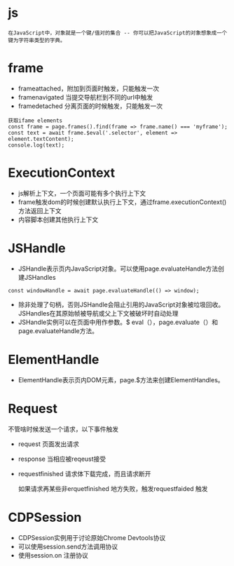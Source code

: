 # js
```
在JavaScript中，对象就是一个键/值对的集合 -- 你可以把JavaScript的对象想象成一个键为字符串类型的字典。
```

# frame
- frameattached，附加到页面时触发，只能触发一次
- framenavigated 当提交导航栏到不同的url中触发
- framedetached 分离页面的时候触发，只能触发一次

```
获取ifame elements
const frame = page.frames().find(frame => frame.name() === 'myframe');
const text = await frame.$eval('.selector', element => element.textContent);
console.log(text);
```

# ExecutionContext
- js解析上下文，一个页面可能有多个执行上下文
- frame触发dom的时候创建默认执行上下文，通过frame.executionContext()方法返回上下文
- 内容脚本创建其他执行上下文

# JSHandle
- JSHandle表示页内JavaScript对象。可以使用page.evaluateHandle方法创建JSHandles
```
const windowHandle = await page.evaluateHandle(() => window);
```
- 除非处理了句柄，否则JSHandle会阻止引用的JavaScript对象被垃圾回收。 JSHandles在其原始帧被导航或父上下文被破坏时自动处理
- JSHandle实例可以在页面中用作参数。$ eval（），page.evaluate（）和page.evaluateHandle方法。

# ElementHandle
- ElementHandle表示页内DOM元素，page.$方法来创建ElementHandles。

# Request
不管啥时候发送一个请求，以下事件触发
- request 页面发出请求
- response 当相应被reqeust接受
- requestfinished 请求体下载完成，而且请求断开

  如果请求再某些非erquetfinished 地方失败，触发requestfaided 触发

# CDPSession
- CDPSession实例用于讨论原始Chrome Devtools协议
- 可以使用session.send方法调用协议
- 使用session.on 注册协议
